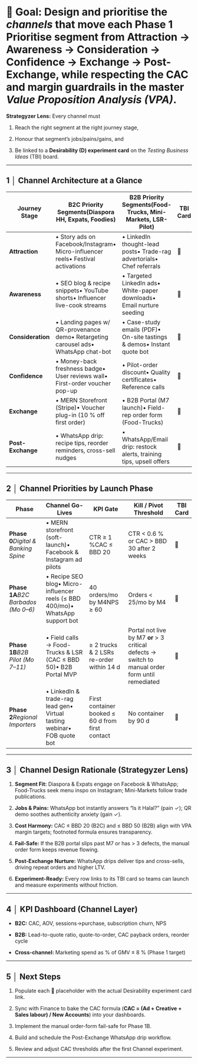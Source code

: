 # **🎯 Goal:** Design and prioritise the *channels* that move each **Phase 1 Prioritise segment** from **Attraction → Awareness → Consideration → Confidence → Exchange → Post-Exchange**, while respecting the CAC and margin guardrails in the master *Value Proposition Analysis (VPA)*.

**Strategyzer Lens:** Every channel must

1. Reach the right segment at the right journey stage,

2. Honour that segment’s jobs/pains/gains, and

3. Be linked to a **Desirability (D) experiment card** on the *Testing Business Ideas* (TBI) board.

---

## **1 │ Channel Architecture at a Glance**

| Journey Stage | B2C Priority Segments(Diaspora HH, Expats, Foodies) | B2B Priority Segments(Food-Trucks, Mini-Markets, LSR-Pilot) | TBI Card |
| ----- | ----- | ----- | ----- |
| **Attraction** | • Story ads on Facebook/Instagram• Micro-influencer reels• Festival activations | • LinkedIn thought-lead posts• Trade-rag advertorials• Chef referrals | 🔗 |
| **Awareness** | • SEO blog & recipe snippets• YouTube shorts• Influencer live-cook streams | • Targeted LinkedIn ads• White-paper downloads• Email nurture seeding | 🔗 |
| **Consideration** | • Landing pages w/ QR-provenance demo• Retargeting carousel ads• WhatsApp chat-bot | • Case-study emails (PDF)• On-site tastings & demos• Instant quote bot | 🔗 |
| **Confidence** | • Money-back freshness badge• User reviews wall• First-order voucher pop-up | • Pilot-order discount• Quality certificates• Reference calls | 🔗 |
| **Exchange** | • MERN Storefront (Stripe)• Voucher plug-in (10 % off first order) | • B2B Portal (M7 launch)• Field-rep order form (Food-Trucks) | 🔗 |
| **Post-Exchange** | • WhatsApp drip: recipe tips, reorder reminders, cross-sell nudges | • WhatsApp/Email drip: restock alerts, training tips, upsell offers | 🔗 |

---

## **2 │ Channel Priorities by Launch Phase**

| Phase | Channel Go-Lives | KPI Gate | Kill / Pivot Threshold | TBI Card |
| ----- | ----- | ----- | ----- | ----- |
| **Phase 0***Digital & Banking Spine* | • MERN storefront (soft-launch)• Facebook & Instagram ad pilots | CTR ≥ 1 %CAC ≤ BBD 20 | CTR \< 0.6 % or CAC \> BBD 30 after 2 weeks | 🔗 |
| **Phase 1A***B2C Barbados (Mo 0–6)* | • Recipe SEO blog• Micro-influencer reels (≤ BBD 400/mo)• WhatsApp support bot | 40 orders/mo by M4NPS ≥ 60 | Orders \< 25/mo by M4 | 🔗 |
| **Phase 1B***B2B Pilot (Mo 7–11)* | • Field calls → Food-Trucks & LSR (CAC ≤ BBD 50)• B2B Portal MVP | ≥ 2 trucks & 2 LSRs re-order within 14 d | Portal not live by M7 **or** \> 3 critical defects → switch to manual order form until remediated | 🔗 |
| **Phase 2***Regional Importers* | • LinkedIn & trade-rag lead gen• Virtual tasting webinar• FOB quote bot | First container booked ≤ 60 d from first contact | No container by 90 d | 🔗 |

---

## **3 │ Channel Design Rationale (Strategyzer Lens)**

1. **Segment Fit:** Diaspora & Expats engage on Facebook & WhatsApp; Food-Trucks seek menu inspo on Instagram; Mini-Markets follow trade publications.

2. **Jobs & Pains:** WhatsApp bot instantly answers “Is it Halal?” (pain ✓); QR demo soothes authenticity anxiety (gain ✓).

3. **Cost Harmony:** CAC ≤ BBD 20 (B2C) and ≤ BBD 50 (B2B) align with VPA margin targets; footnoted formula ensures transparency.

4. **Fail-Safe:** If the B2B portal slips past M7 or has \> 3 defects, the manual order form keeps revenue flowing.

5. **Post-Exchange Nurture:** WhatsApp drips deliver tips and cross-sells, driving repeat orders and higher LTV.

6. **Experiment-Ready:** Every row links to its TBI card so teams can launch and measure experiments without friction.

---

## **4 │ KPI Dashboard (Channel Layer)**

* **B2C:** CAC, AOV, sessions→purchase, subscription churn, NPS

* **B2B:** Lead-to-quote ratio, quote-to-order, CAC payback orders, reorder cycle

* **Cross-channel:** Marketing spend as % of GMV ≤ 8 % (Phase 1 target)

---

## **5 │ Next Steps**

1. Populate each 🔗 placeholder with the actual Desirability experiment card link.

2. Sync with Finance to bake the CAC formula (**CAC \= (Ad \+ Creative \+ Sales labour) / New Accounts**) into your dashboards.

3. Implement the manual order-form fail-safe for Phase 1B.

4. Build and schedule the Post-Exchange WhatsApp drip workflow.

5. Review and adjust CAC thresholds after the first Channel experiment.

---

